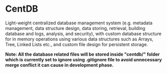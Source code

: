# CentDB

Light-weight centralized database management system (e.g. metadata management, data structure design, data storing, retrieval, building database and logs, analysis, and security), with custom database structure for in memory operations using various data structures such as Arrays, Tree, Linked Lists etc., and custom file design for persistent storage.

**Note: All the database related files will be stored inside "centdb/" folder which is currently set to ignore using .gitignore file to avoid unnecessary merge conflict it can cause in development phase.**
